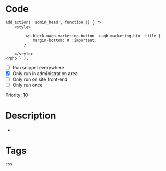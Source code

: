 # Code
```css+php
add_action( 'admin_head', function () { ?>
    <style>

        .wp-block-uagb-marketing-button .uagb-marketing-btn__title {
            margin-bottom: 0 !important;
        }

    </style>
<?php } );
```

- [ ] Run snippet everywhere
- [x] Only run in administration area
- [ ] Only run on site front-end
- [ ] Only run once

Priority: 10

# Description
-

# Tags
`css`